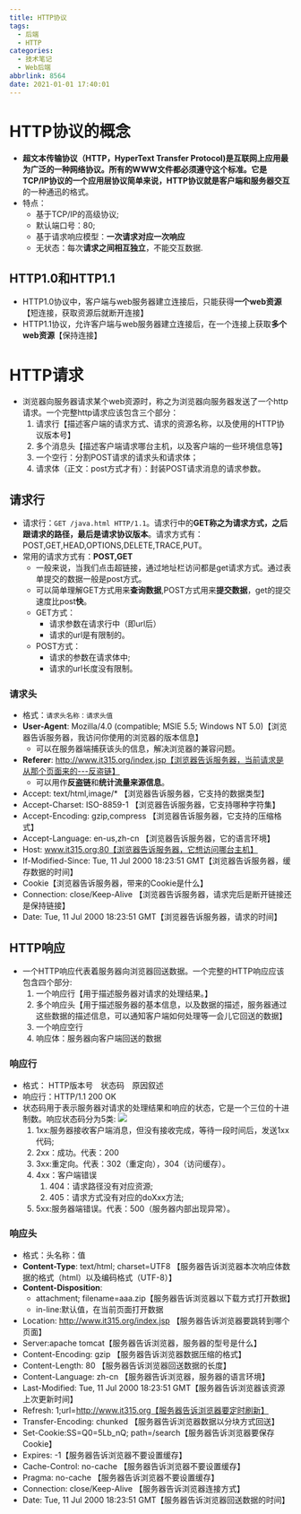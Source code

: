 ```yaml
---
title: HTTP协议
tags:
  - 后端
  - HTTP
categories:
  - 技术笔记
  - Web后端
abbrlink: 8564
date: 2021-01-01 17:40:01
---
```

# HTTP协议的概念

* **超文本传输协议（HTTP，HyperText Transfer Protocol)**是互联网上应用最为广泛的一种网络协议。所有的WWW文件都必须遵守这个标准。它是TCP/IP协议的一个应用层协议简单来说，HTTP协议就是**客户端和服务器交互**的一种通迅的格式。
* 特点：
  * 基于TCP/IP的高级协议;
  * 默认端口号：80;
  * 基于请求响应模型：**一次请求对应一次响应**
  * 无状态：每次**请求之间相互独立**，不能交互数据.

## HTTP1.0和HTTP1.1

* HTTP1.0协议中，客户端与web服务器建立连接后，只能获得**一个web资源**【短连接，获取资源后就断开连接】
* HTTP1.1协议，允许客户端与web服务器建立连接后，在一个连接上获取**多个web资源**【保持连接】

# HTTP请求

* 浏览器向服务器请求某个web资源时，称之为浏览器向服务器发送了一个http请求。一个完整http请求应该包含三个部分：
  1. 请求行【描述客户端的请求方式、请求的资源名称，以及使用的HTTP协议版本号】
  2. 多个消息头【描述客户端请求哪台主机，以及客户端的一些环境信息等】
  3. 一个空行：分割POST请求的请求头和请求体；
  4. 请求体（正文：post方式才有）：封装POST请求消息的请求参数。

## 请求行

* 请求行：`GET /java.html HTTP/1.1`。请求行中的**GET称之为请求方式，之后跟请求的路径，最后是请求协议版本**。请求方式有：POST,GET,HEAD,OPTIONS,DELETE,TRACE,PUT。
* 常用的请求方式有：**POST,GET**
  * 一般来说，当我们点击超链接，通过地址栏访问都是get请求方式。通过表单提交的数据一般是post方式。
  * 可以简单理解GET方式用来**查询数据**,POST方式用来**提交数据**，get的提交速度比post**快**。
  * GET方式：
    * 请求参数在请求行中（即url后）
    * 请求的url是有限制的。
  * POST方式：
    * 请求的参数在请求体中;
    * 请求的url长度没有限制。
### 请求头

* 格式：`请求头名称：请求头值`
* **User-Agent**: Mozilla/4.0 (compatible; MSIE 5.5; Windows NT 5.0)【浏览器告诉服务器，我访问你使用的浏览器的版本信息】
  * 可以在服务器端捕获该头的信息，解决浏览器的兼容问题。
* **Referer**: http://www.it315.org/index.jsp【浏览器告诉服务器，当前请求是从那个页面来的---反盗链】
  * 可以用作**反盗链**和**统计流量来源信息**。
* Accept: text/html,image/* 【浏览器告诉服务器，它支持的数据类型】
* Accept-Charset: ISO-8859-1 【浏览器告诉服务器，它支持哪种字符集】
* Accept-Encoding: gzip,compress 【浏览器告诉服务器，它支持的压缩格式】
* Accept-Language: en-us,zh-cn 【浏览器告诉服务器，它的语言环境】
* Host: www.it315.org:80【浏览器告诉服务器，它想访问哪台主机】
* If-Modified-Since: Tue, 11 Jul 2000 18:23:51 GMT【浏览器告诉服务器，缓存数据的时间】
* Cookie【浏览器告诉服务器，带来的Cookie是什么】
* Connection: close/Keep-Alive 【浏览器告诉服务器，请求完后是断开链接还是保持链接】
* Date: Tue, 11 Jul 2000 18:23:51 GMT【浏览器告诉服务器，请求的时间】

## HTTP响应

* 一个HTTP响应代表着服务器向浏览器回送数据。一个完整的HTTP响应应该包含四个部分:
  1. 一个响应行【用于描述服务器对请求的处理结果。】
  2. 多个响应头【用于描述服务器的基本信息，以及数据的描述，服务器通过这些数据的描述信息，可以通知客户端如何处理等一会儿它回送的数据】
  3. 一个响应空行
  4. 响应体：服务器向客户端回送的数据

### 响应行

* 格式： HTTP版本号　状态码　原因叙述
* 响应行：HTTP/1.1 200 OK
* 状态码用于表示服务器对请求的处理结果和响应的状态，它是一个三位的十进制数。响应状态码分为5类:
![](https://gitee.com/zhangjie0524/picgo/raw/master/img/20201010121055.png)
  1. 1xx:服务器接收客户端消息，但没有接收完成，等待一段时间后，发送1xx代码;
  2. 2xx：成功。代表：200
  3. 3xx:重定向。代表：302（重定向），304（访问缓存）。
  4. 4xx：客户端错误
     1. 404：请求路径没有对应资源;
     2. 405：请求方式没有对应的doXxx方法;
  5. 5xx:服务器端错误。代表：500（服务器内部出现异常）。

### 响应头

* 格式：头名称：值
* **Content-Type**: text/html; charset=UTF8 【服务器告诉浏览器本次响应体数据的格式（html）以及编码格式（UTF-8）】
* **Content-Disposition**: 
  * attachment; filename=aaa.zip【服务器告诉浏览器以下载方式打开数据】
  * in-line:默认值，在当前页面打开数据
* Location: http://www.it315.org/index.jsp 【服务器告诉浏览器要跳转到哪个页面】
* Server:apache tomcat【服务器告诉浏览器，服务器的型号是什么】
* Content-Encoding: gzip 【服务器告诉浏览器数据压缩的格式】
* Content-Length: 80 【服务器告诉浏览器回送数据的长度】
* Content-Language: zh-cn 【服务器告诉浏览器，服务器的语言环境】
* Last-Modified: Tue, 11 Jul 2000 18:23:51 GMT【服务器告诉浏览器该资源上次更新时间】
* Refresh: 1;url=http://www.it315.org【服务器告诉浏览器要定时刷新】
* Transfer-Encoding: chunked 【服务器告诉浏览器数据以分块方式回送】
* Set-Cookie:SS=Q0=5Lb_nQ; path=/search【服务器告诉浏览器要保存Cookie】
* Expires: -1【服务器告诉浏览器不要设置缓存】
* Cache-Control: no-cache 【服务器告诉浏览器不要设置缓存】
* Pragma: no-cache 【服务器告诉浏览器不要设置缓存】
* Connection: close/Keep-Alive 【服务器告诉浏览器连接方式】
* Date: Tue, 11 Jul 2000 18:23:51 GMT【服务器告诉浏览器回送数据的时间】
  
